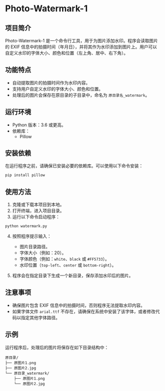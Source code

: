 # Photo-Watermark-1


## 项目简介
Photo-Watermark-1 是一个命令行工具，用于为图片添加水印。程序会读取图片的 EXIF 信息中的拍摄时间（年月日），并将其作为水印添加到图片上。用户可以自定义水印的字体大小、颜色和位置（左上角、居中、右下角）。

## 功能特点
- 自动提取图片的拍摄时间作为水印内容。
- 支持用户自定义水印的字体大小、颜色和位置。
- 处理后的图片会保存在原目录的子目录中，命名为 `原目录名_watermark`。

## 运行环境
- Python 版本：3.6 或更高。
- 依赖库：
  - Pillow

## 安装依赖
在运行程序之前，请确保已安装必要的依赖库。可以使用以下命令安装：

```bash
pip install pillow
```

## 使用方法
1. 克隆或下载本项目到本地。
2. 打开终端，进入项目目录。
3. 运行以下命令启动程序：

```bash
python watermark.py
```

4. 按照程序提示输入：
   - 图片目录路径。
   - 字体大小（例如：20）。
   - 字体颜色（例如：`white`、`black` 或 `#FF5733`）。
   - 水印位置（`top-left`、`center` 或 `bottom-right`）。

5. 程序会在指定目录下生成一个新目录，保存添加水印后的图片。

## 注意事项
- 确保图片包含 EXIF 信息中的拍摄时间，否则程序无法提取水印内容。
- 如果字体文件 `arial.ttf` 不存在，请确保在系统中安装了该字体，或者修改代码以指定其他字体路径。

## 示例
运行程序后，处理后的图片将保存在如下目录结构中：

```
原目录/
├── 原图片1.png
├── 原图片2.jpg
└── 原目录_watermark/
    ├── 原图片1.png
    └── 原图片2.jpg
```